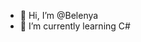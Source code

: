 - 👋 Hi, I’m @Belenya
- 🌱 I’m currently learning C#

<!---
Belenya/Belenya is a ✨ special ✨ repository because its `README.md` (this file) appears on your GitHub profile.
You can click the Preview link to take a look at your changes.
--->
